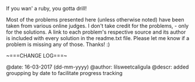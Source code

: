 If you wan' a ruby, you gotta drill!

Most of the problems presented here (unless otherwise noted) have been taken from various online judges. I don't take credit for the problems, - only for the solutions. A link to each problem's respective source and its author is included with every solution in the readme.txt file. Please let me know if a problem is missing any of those. Thanks! :)

~===CHANGE LOG===~

@date:   16-03-2017 (dd-mm-yyyy)
@author: lilsweetcaligula
@descr:  added groupping by date to facilitate progress tracking
